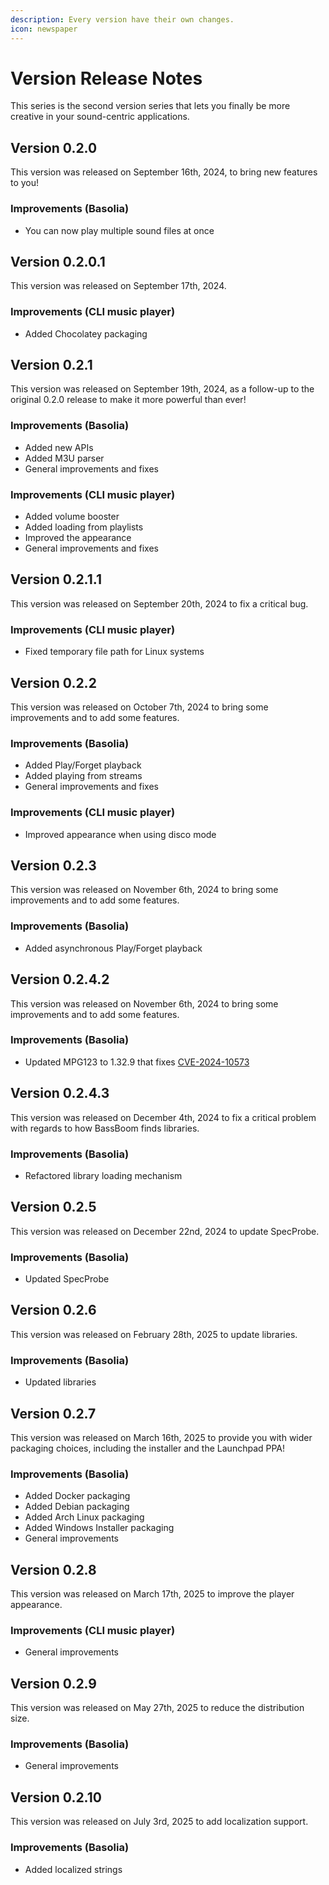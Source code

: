 ```yaml
---
description: Every version have their own changes.
icon: newspaper
---
```


# Version Release Notes

This series is the second version series that lets you finally be more creative in your sound-centric applications.

## Version 0.2.0

This version was released on September 16th, 2024, to bring new features to you!

### Improvements (Basolia)

* You can now play multiple sound files at once

## Version 0.2.0.1

This version was released on September 17th, 2024.

### Improvements (CLI music player)

* Added Chocolatey packaging

## Version 0.2.1

This version was released on September 19th, 2024, as a follow-up to the original 0.2.0 release to make it more powerful than ever!

### Improvements (Basolia)

* Added new APIs
* Added M3U parser
* General improvements and fixes

### Improvements (CLI music player)

* Added volume booster
* Added loading from playlists
* Improved the appearance
* General improvements and fixes

## Version 0.2.1.1

This version was released on September 20th, 2024 to fix a critical bug.

### Improvements (CLI music player)

* Fixed temporary file path for Linux systems

## Version 0.2.2

This version was released on October 7th, 2024 to bring some improvements and to add some features.

### Improvements (Basolia)

* Added Play/Forget playback
* Added playing from streams
* General improvements and fixes

### Improvements (CLI music player)

* Improved appearance when using disco mode

## Version 0.2.3

This version was released on November 6th, 2024 to bring some improvements and to add some features.

### Improvements (Basolia)

* Added asynchronous Play/Forget playback

## Version 0.2.4.2

This version was released on November 6th, 2024 to bring some improvements and to add some features.

### Improvements (Basolia)

* Updated MPG123 to 1.32.9 that fixes [CVE-2024-10573](https://nvd.nist.gov/vuln/detail/CVE-2024-10573)

## Version 0.2.4.3

This version was released on December 4th, 2024 to fix a critical problem with regards to how BassBoom finds libraries.

### Improvements (Basolia)

* Refactored library loading mechanism

## Version 0.2.5

This version was released on December 22nd, 2024 to update SpecProbe.

### Improvements (Basolia)

* Updated SpecProbe

## Version 0.2.6

This version was released on February 28th, 2025 to update libraries.

### Improvements (Basolia)

* Updated libraries

## Version 0.2.7

This version was released on March 16th, 2025 to provide you with wider packaging choices, including the installer and the Launchpad PPA!

### Improvements (Basolia)

* Added Docker packaging
* Added Debian packaging
* Added Arch Linux packaging
* Added Windows Installer packaging
* General improvements

## Version 0.2.8

This version was released on March 17th, 2025 to improve the player appearance.

### Improvements (CLI music player)

* General improvements

## Version 0.2.9

This version was released on May 27th, 2025 to reduce the distribution size.

### Improvements (Basolia)

* General improvements

## Version 0.2.10

This version was released on July 3rd, 2025 to add localization support.

### Improvements (Basolia)

* Added localized strings
